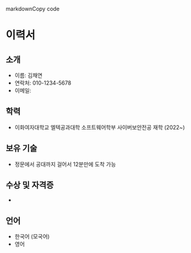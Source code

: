 markdownCopy code
# 이력서

## 소개

- 이름: 김채연
- 연락처: 010-1234-5678
- 이메일: 

## 학력

- 이화여자대학교 엘텍공과대학 소프트웨어학부 사이버보안전공 재학 (2022~)

## 보유 기술

- 정문에서 공대까지 걸어서 12분만에 도착 가능

## 수상 및 자격증

- 

## 언어

- 한국어 (모국어)
- 영어 

